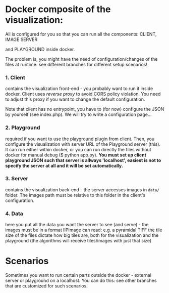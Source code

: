 # Docker composite of the visualization:

All is configured for you so that you can run all the components: CLIENT, IMAGE SERVER

 and PLAYGROUND inside docker.

The problem is, you might have the need of configuration/changes of
the files at runtime: see different branches for different setup scenarios!


### 1. Client 
contains the visualization front-end - you probably want to run it inside docker.
Client uses _reverse proxy_ to avoid CORS policy violation. You need to adjust
this proxy if you want to change the default configuration.

Note that client has no entrypoint, you have to (for now) configure the JSON
by yourself (see index.php). We will try to write a configuration page...


### 2. Playground
required if you want to use the playground plugin from client. Then, you configure
the visualization with server URL of the Playground server (this). It can run either
within docker, or you can run directly the files without docker for manual debug ($ python app.py).
**You must set up client playground JSON such that server is allways 'localhost', 
easiest is not to specify the server at all and it will be set automatically.**


### 3. Server
contains the visualization back-end - the server accesses images in `data/` folder.
The images path must be relative to this folder in the client's configuration.



### 4. Data
here you put all the data you want the server to see (and serve) - the images
must be in a format IIPImage can read: e.g. a pyramidal TIFF
the tile size of the files dictate how big tiles are, both for the visualization
and the playground (the algorithms will receive tiles/images with just that size)



Scenarios
=========

Sometimes you want to run certain parts outside the docker - external server or
playground on a localhost. You can do this: see other branches that are customized
for such scenarios.
